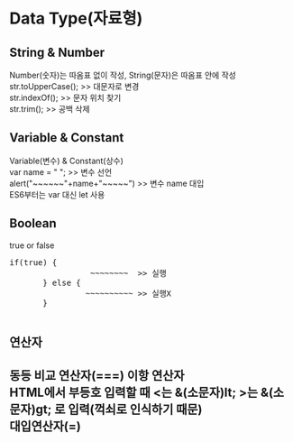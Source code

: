<h1>Data Type(자료형)</h1>
  <h2>String & Number</h2>
   <div>Number(숫자)는 따옴표 없이 작성, String(문자)은 따옴표 안에 작성</div>
    <div>str.toUpperCase();   >>  대문자로 변경</div>
    <div>str.indexOf();   >>  문자 위치 찾기</div>
    <div>str.trim();   >>  공백 삭제</div>

<h2>Variable & Constant</h2>
  <div>Variable(변수) & Constant(상수)</div>
  <div>var name = " "; >> 변수 선언</div> 
  <div>alert("~~~~~~"+name+"~~~~~") >> 변수 name 대입
  <div>ES6부터는 var 대신 let 사용</div>
  
<h2>Boolean</h2>
  <div>true or false</div> 
  <pre>if(true) {
                 ~~~~~~~~  >> 실행          
       } else {
                ~~~~~~~~~~ >> 실행X
       }
  </pre>

<h2>연산자<h2>
    <div>동등 비교 연산자(===) 이항 연산자</div>
    <div>HTML에서 부등호 입력할 때 <는 &(소문자)lt; >는 &(소문자)gt; 로 입력(꺽쇠로 인식하기 때문)</div>
    <div>대입연산자(=) </div>
